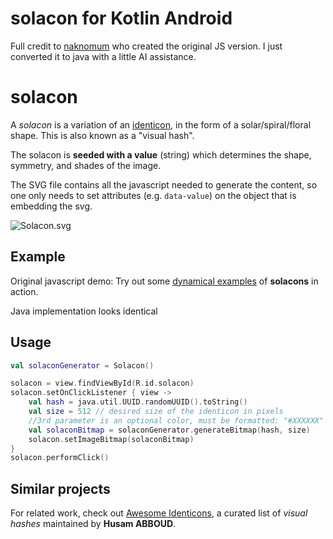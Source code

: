 # solacon for Kotlin Android

Full credit to [naknomum](https://github.com/naknomum/solacon) who created the original JS version.  I just converted it to
java with a little AI assistance.

# solacon

A *solacon* is a variation of an [identicon](https://en.wikipedia.org/wiki/Identicon), in the form of a solar/spiral/floral shape.
This is also known as a "visual hash".

The solacon is **seeded with a value** (string) which determines the shape, symmetry, and shades of the image.

The SVG file contains all the javascript needed to generate the content, so one only needs to set attributes (e.g. `data-value`) on the object
that is embedding the svg.

![Solacon.svg](Solacon.svg.png "Solacon.svg")

## Example

Original javascript demo:
Try out some [dynamical examples](https://naknomum.github.io/solacon-example/) of **solacons** in action.

Java implementation looks identical


## Usage

```Kotlin
val solaconGenerator = Solacon()

solacon = view.findViewById(R.id.solacon)
solacon.setOnClickListener { view ->
    val hash = java.util.UUID.randomUUID().toString()
    val size = 512 // desired size of the identicon in pixels
    //3rd parameter is an optional color, must be formatted: "#XXXXXX"
    val solaconBitmap = solaconGenerator.generateBitmap(hash, size)
    solacon.setImageBitmap(solaconBitmap)
}
solacon.performClick()
```

## Similar projects

For related work, check out [Awesome Identicons](https://github.com/drhus/awesome-identicons), a curated list of _visual hashes_ maintained by **Husam ABBOUD**.


